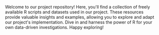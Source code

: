 Welcome to our project repository! Here, you'll find a collection of freely available R scripts and datasets used in our project. These resources provide valuable insights and examples, allowing you to explore and adapt our project's implementation. Dive in and harness the power of R for your own data-driven investigations. Happy exploring!

